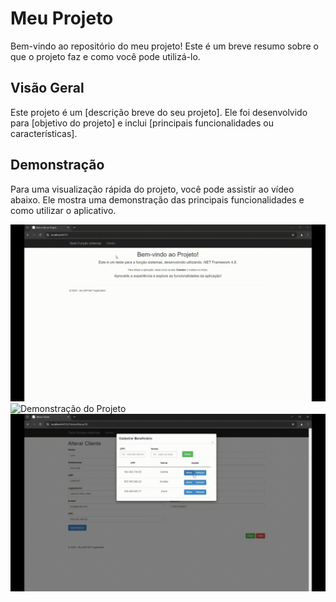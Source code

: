 # Meu Projeto

Bem-vindo ao repositório do meu projeto! Este é um breve resumo sobre o que o projeto faz e como você pode utilizá-lo.

## Visão Geral

Este projeto é um [descrição breve do seu projeto]. Ele foi desenvolvido para [objetivo do projeto] e inclui [principais funcionalidades ou características].

## Demonstração

Para uma visualização rápida do projeto, você pode assistir ao vídeo abaixo. Ele mostra uma demonstração das principais funcionalidades e como utilizar o aplicativo.

![Demonstração do Projeto](assets/first.gif)
![Demonstração do Projeto](assets/second.gif)
![Demonstração do Projeto](assets/third.gif)